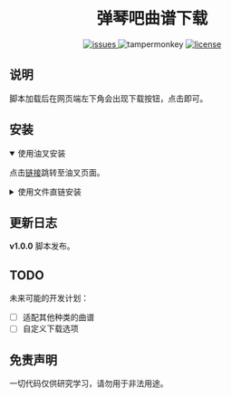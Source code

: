 <div align="center">

# 弹琴吧曲谱下载

<a href="https://github.com/GZH2K19/tan8-downloader/issues">
<img src="https://img.shields.io/github/issues/GZH2K19/tan8-downloader" alt="issues">
</a>
<img src="https://img.shields.io/badge/TamperMonkey-v5.1.1-brightgreen.svg" alt="tampermonkey">
<a href="./LICENSE">
  <img src="https://img.shields.io/github/license/GZH2K19/tan8-downloader.svg" alt="license">
</a>

</div>

## 说明
脚本加载后在网页端左下角会出现下载按钮，点击即可。

## 安装

<details open>
<summary>使用油叉安装</summary>

点击[链接](https://greasyfork.org/zh-CN/scripts/510014-%E5%BC%B9%E7%90%B4%E5%90%A7%E6%9B%B2%E8%B0%B1%E4%B8%8B%E8%BD%BD)跳转至油叉页面。

</details>

<details>
<summary>使用文件直链安装</summary>

浏览器安装油猴脚本后，点击[文件链接](https://github.com/GZH2K19/tan8-downloader/raw/refs/heads/default/tan8-downloader.user.js)会自动跳转到安装界面。

</details>

## 更新日志
**v1.0.0** 脚本发布。

## TODO
未来可能的开发计划：
- [ ] 适配其他种类的曲谱
- [ ] 自定义下载选项

## 免责声明
一切代码仅供研究学习，请勿用于非法用途。
